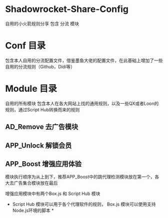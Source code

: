 # Shadowrocket-Share-Config
自用的小火箭规则分享 包含 分流 模块

# Conf 目录
包含本人自用的分流配置文件，借鉴墨鱼大佬的配置文件，在此基础上增加了一些自用的分流规则（Github，Didi等）

# Module 目录
自用的所有模块
包含本人在各大网站上找的通用规则，以及一些QX或者Loon的规则，通过Script Hub转换而来的规则
## AD_Remove 去广告模块
## APP_Unlock 解锁会员
## APP_Boost 增强应用体验

模块执行顺序为从上到下，推荐APP_Boost中的跳代理检测模块放在第一个，各大去广告集合模块放在最后

增强应用模块中有两个Box.js 和 Script Hub 模块

* Script Hub 模块可以用于各个代理软件的规则， Box.js 模块可以使用支持Node.js环境的脚本 *
